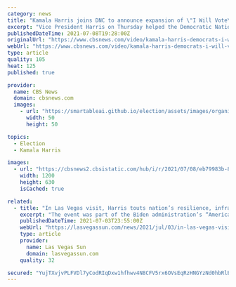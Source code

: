 ```yaml
---
category: news
title: "Kamala Harris joins DNC to announce expansion of \"I Will Vote\" campaign"
excerpt: "Vice President Harris on Thursday helped the Democratic National Committee announce an expansion of its \"I Will Vote\" campaign, which focuses on promoting voter registration and participation among minorities."
publishedDateTime: 2021-07-08T19:28:00Z
originalUrl: "https://www.cbsnews.com/video/kamala-harris-democrats-i-will-vote-campaign/"
webUrl: "https://www.cbsnews.com/video/kamala-harris-democrats-i-will-vote-campaign/"
type: article
quality: 105
heat: 125
published: true

provider:
  name: CBS News
  domain: cbsnews.com
  images:
    - url: "https://smartableai.github.io/election/assets/images/organizations/cbsnews.com-50x50.jpg"
      width: 50
      height: 50

topics:
  - Election
  - Kamala Harris

images:
  - url: "https://cbsnews2.cbsistatic.com/hub/i/r/2021/07/08/eb79983b-83fe-4e13-921f-49af9512cd63/thumbnail/1200x630/7c220e32a1fe3d584e4098b17c57013b/cbsn-fusion-kamala-harris-democrats-i-will-vote-campaign-thumbnail-749879-640x360.jpg"
    width: 1200
    height: 630
    isCached: true

related:
  - title: "In Las Vegas visit, Harris touts nation’s resilience, infrastructure package"
    excerpt: "The event was part of the Biden administration’s “America’s Back Together” tour celebrating the country’s progress against the COVID-19. In speeches to cheering supporters, Harris and Democrats in the Nevada congressional delegation touted federal COVID relief,"
    publishedDateTime: 2021-07-03T23:55:00Z
    webUrl: "https://lasvegassun.com/news/2021/jul/03/in-las-vegas-visit-harris-touts-nations-resilience/"
    type: article
    provider:
      name: Las Vegas Sun
      domain: lasvegassun.com
    quality: 32

secured: "YujTXvjvPLFVDl7yCodRIqDxw1hfhwv4N8CFV5rx6OVsEqRzHNGYzNd0hbRlBjP0FEiH2EvHrv2Rb1bicp15NpNnNy3H7h8ttpYDNFOBZtSHSFNUi+1FamwA7wEnj4tN/XxLFsc7GmTg54AFoF8KjMNPEEdRr5MAXeypXz2uhw/tgraeh2TG8W7d8ft2CKJrVnznT5EPUvPVEPNu2skW6qfoMhWDxa4ZJITFmxWe3a2Y4iVvDkczuVJ+aelbl2Z7/cLwuNCkUMnR8Lx2zY6xarInwI/bFvf/Eur+CkerWt742x9cNJPrtm3gOpLh1LveQGpGLAecp49sRhEFNdctNcUfdzv8cGzRnKaGnYTPXrk=;R3VuguO7j+xxJ8H3P0IvVA=="
---
```


